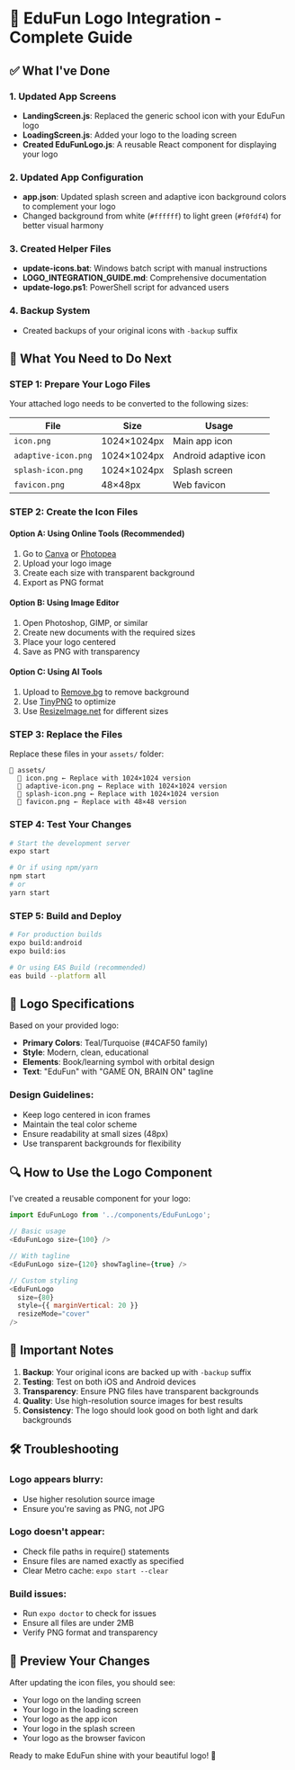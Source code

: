 # 🎯 EduFun Logo Integration - Complete Guide

## ✅ What I've Done

### 1. **Updated App Screens**
- **LandingScreen.js**: Replaced the generic school icon with your EduFun logo
- **LoadingScreen.js**: Added your logo to the loading screen
- **Created EduFunLogo.js**: A reusable React component for displaying your logo

### 2. **Updated App Configuration**
- **app.json**: Updated splash screen and adaptive icon background colors to complement your logo
- Changed background from white (`#ffffff`) to light green (`#f0fdf4`) for better visual harmony

### 3. **Created Helper Files**
- **update-icons.bat**: Windows batch script with manual instructions
- **LOGO_INTEGRATION_GUIDE.md**: Comprehensive documentation
- **update-logo.ps1**: PowerShell script for advanced users

### 4. **Backup System**
- Created backups of your original icons with `-backup` suffix

## 🔧 What You Need to Do Next

### **STEP 1: Prepare Your Logo Files**

Your attached logo needs to be converted to the following sizes:

| File | Size | Usage |
|------|------|-------|
| `icon.png` | 1024×1024px | Main app icon |
| `adaptive-icon.png` | 1024×1024px | Android adaptive icon |
| `splash-icon.png` | 1024×1024px | Splash screen |
| `favicon.png` | 48×48px | Web favicon |

### **STEP 2: Create the Icon Files**

#### Option A: Using Online Tools (Recommended)
1. Go to [Canva](https://www.canva.com/) or [Photopea](https://www.photopea.com/)
2. Upload your logo image
3. Create each size with transparent background
4. Export as PNG format

#### Option B: Using Image Editor
1. Open Photoshop, GIMP, or similar
2. Create new documents with the required sizes
3. Place your logo centered
4. Save as PNG with transparency

#### Option C: Using AI Tools
1. Upload to [Remove.bg](https://www.remove.bg/) to remove background
2. Use [TinyPNG](https://tinypng.com/) to optimize
3. Use [ResizeImage.net](https://resizeimage.net/) for different sizes

### **STEP 3: Replace the Files**

Replace these files in your `assets/` folder:
```
📁 assets/
  📄 icon.png ← Replace with 1024×1024 version
  📄 adaptive-icon.png ← Replace with 1024×1024 version  
  📄 splash-icon.png ← Replace with 1024×1024 version
  📄 favicon.png ← Replace with 48×48 version
```

### **STEP 4: Test Your Changes**

```bash
# Start the development server
expo start

# Or if using npm/yarn
npm start
# or
yarn start
```

### **STEP 5: Build and Deploy**

```bash
# For production builds
expo build:android
expo build:ios

# Or using EAS Build (recommended)
eas build --platform all
```

## 🎨 Logo Specifications

Based on your provided logo:

- **Primary Colors**: Teal/Turquoise (#4CAF50 family)
- **Style**: Modern, clean, educational
- **Elements**: Book/learning symbol with orbital design
- **Text**: "EduFun" with "GAME ON, BRAIN ON" tagline

### Design Guidelines:
- Keep logo centered in icon frames
- Maintain the teal color scheme
- Ensure readability at small sizes (48px)
- Use transparent backgrounds for flexibility

## 🔍 How to Use the Logo Component

I've created a reusable component for your logo:

```javascript
import EduFunLogo from '../components/EduFunLogo';

// Basic usage
<EduFunLogo size={100} />

// With tagline
<EduFunLogo size={120} showTagline={true} />

// Custom styling
<EduFunLogo 
  size={80} 
  style={{ marginVertical: 20 }} 
  resizeMode="cover"
/>
```

## 🚨 Important Notes

1. **Backup**: Your original icons are backed up with `-backup` suffix
2. **Testing**: Test on both iOS and Android devices
3. **Transparency**: Ensure PNG files have transparent backgrounds
4. **Quality**: Use high-resolution source images for best results
5. **Consistency**: The logo should look good on both light and dark backgrounds

## 🛠️ Troubleshooting

### Logo appears blurry:
- Use higher resolution source image
- Ensure you're saving as PNG, not JPG

### Logo doesn't appear:
- Check file paths in require() statements
- Ensure files are named exactly as specified
- Clear Metro cache: `expo start --clear`

### Build issues:
- Run `expo doctor` to check for issues
- Ensure all files are under 2MB
- Verify PNG format and transparency

## 📱 Preview Your Changes

After updating the icon files, you should see:
- Your logo on the landing screen
- Your logo in the loading screen  
- Your logo as the app icon
- Your logo in the splash screen
- Your logo as the browser favicon

Ready to make EduFun shine with your beautiful logo! 🚀